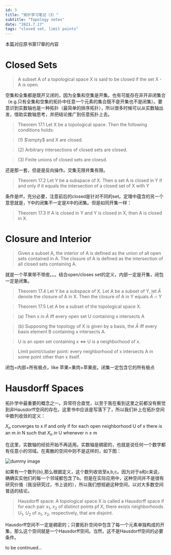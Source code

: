 ```yaml
---
id: 3
title: "拓扑学习笔记（3）"
subtitle: "Topology notes"
date: "2021.7.17"
tags: "closed set, limit points"
---
```


本篇对应原书第17章的内容

# Closed Sets
> A subset A of a topological space X is said to be closed if the set X - A is open.

空集和全集都是既开又闭的，因为全集和空集是开集。也有可能存在非开非闭集合（e.g.只有全集和空集的拓扑中任意一个元素的集合既不是开集也不是闭集）。要意识到实数轴也是一种拓扑（最简单的排序拓扑），所以很多时候可以从实数轴出发，借助实数轴思考，并把结论推广到任意拓扑上去。

> Theorem 17.1 Let X be a topological space. Then the following conditions holds:

> (1) $`\empty`$ and X are closed.

> (2) Arbitrary intersections of closed sets are closed.

> (3) Finite unions of closed sets are cloesd.

还是那一套，但是是反向操作。交集无限并集有限。

> Theorem 17.2 Let Y be a subspace of X. Then a set A is closed in Y if and only if it equals the intersection of a closed set of X with Y

条件是iff，充分必要，注意前后的closed是针对不同的set。定理中蕴含的另一个意思就是，Y中的闭集不一定是X中的闭集。但是如同开集一样：

> Theorem 17.3 If A is closed in Y and Y is closed in X, then A is closed in X.

# Closure and Interior

> Given a subset A, the interior of A is defined as the union of all open sets contained in A. The closure of A is defined as the intersection of all closed sets containing A.

就是一个苹果带不带皮。。。结合open/closes set的定义，内部一定是开集，闭包一定是闭集。

> Theorem 17.4 Let Y be a subspace of X. Let A be a subset of Y, let $`\bar A`$ denote the closure of A in X. Then the closure of A in Y equals $`\bar A`$ $`\cap`$ Y

> Theorem 17.5 Let A be a subset of the topological space X. 

> (a) Then x $`in`$ $`\bar A`$ iff every open set U containing x intersects A

> (b) Supposing the topology of X is given by a basis, the $`\bar A`$ iff every basis element B containing x intersects A.

> U is an open set containing x <=> U is a neighborhood of x.

> Limit point/cluster point: every neighborhood of x intersects A in some point other than x itself.

闭包=内部+所有极点，like 苹果=果肉+苹果皮。闭集一定包含它的所有极点

# Hausdorff Spaces

拓扑学中最重要的概念之一。异常符合直觉，以至于我在看到这里之前都没有察觉到非Hausdorff空间的存在。这里书中应该是写落下了，所以我们补上在拓扑空间中数列收敛的定义：

$`X_n`$ converges to x if and only if for each open neighborhood U of x there is an m $`in`$ N such that $`X_n`$ $`in`$ U whenever n $`\geq`$ m

在这里，实数轴的经验开始不再适用。实数轴是稠密的，也就是说任何一个数字都有任意小的邻域。在离散的空间中则不是这样的，如下图：

![dummy image](../../static/img2.png)

如果有一个数列{b},那么根据定义，这个数列收敛至a,b,c。因为对于a和c来说，确确实实他们的每一个邻域都包含了b。但是在实际应用中，这种空间并不是很有研究价值（我没研究过，书上说的），所以我们想规避这种空间，以对大多数空间普适的结论。

> Hausdorff space: A topological space X is called a Hausdorff space if for each pair $`x_1`$, $`x_2`$ of distinct points pf X, there exists neighborhoods $`U_1`$, $`U_2`$ of $`x_1`$, $`x_2`$, respectively, that are disjoint.

Hausdorff空间不一定是稠密的；只要拓扑空间中包含了每一个元素单独构成的开集，那么这个空间就是一个Hausdorff空间。当然，这不是Hausdorff空间的必要条件。

to be continued...